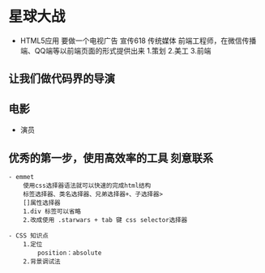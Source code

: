 # 星球大战
- HTML5应用
    要做一个电视广告 宣传618 传统媒体
    前端工程师，在微信传播端、QQ端等以前端页面的形式提供出来
    1.策划
    2.美工
    3.前端

## 让我们做代码界的导演

## 电影

- 演员

## 优秀的第一步，使用高效率的工具 刻意联系
    - emmet
        使用css选择器语法就可以快速的完成html结构
        标签选择器、类名选择器、兄弟选择器+、子选择器>
        []属性选择器
        1.div 标签可以省略
        2.改成使用 .starwars + tab 键 css selector选择器

    - CSS 知识点
        1.定位
            position：absolute
        2.背景调试法